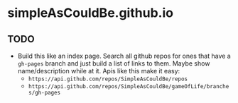 # simpleAsCouldBe.github.io

## TODO

* Build this like an index page. Search all github repos for ones that have a `gh-pages` branch and just build a list of links to them. Maybe show name/description while at it. Apis like this make it easy:
  * `https://api.github.com/repos/SimpleAsCouldBe/repos`
  * `https://api.github.com/repos/SimpleAsCouldBe/gameOfLife/branches/gh-pages`
